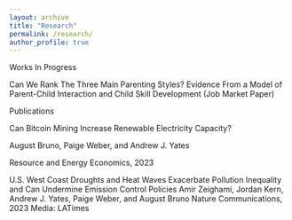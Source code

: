```yaml
---
layout: archive
title: "Research"
permalink: /research/
author_profile: true
---
```


<!-- {% if author.googlescholar %}
  You can also find my articles on <u><a href="{{author.googlescholar}}">my Google Scholar profile</a>.</u>
{% endif %}

{% include base_path %}

{% for post in site.publications reversed %}
  {% include archive-single.html %}
{% endfor %} -->
Works In Progress

Can We Rank The Three Main Parenting Styles? Evidence From a Model of Parent-Child Interaction and Child Skill Development (Job Market Paper)

Publications

Can Bitcoin Mining Increase Renewable Electricity Capacity?

August Bruno, Paige Weber, and Andrew J. Yates

Resource and Energy Economics, 2023

U.S. West Coast Droughts and Heat Waves Exacerbate Pollution Inequality and Can Undermine Emission Control Policies
Amir Zeighami, Jordan Kern, Andrew J. Yates, Paige Weber, and August Bruno
Nature Communications, 2023
Media: LATimes